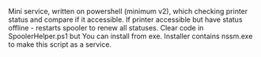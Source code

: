 Mini service, written on powershell (minimum v2), which checking printer status and compare if it accessible. If printer accessible but have status offline - restarts spooler to renew all statuses.
Clear code in SpoolerHelper.ps1 but You can install from exe.
Installer contains nssm.exe to make this script as a service.